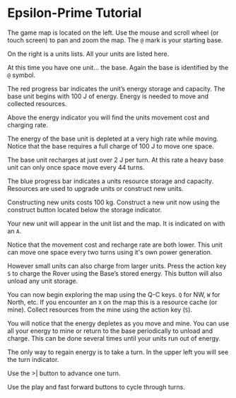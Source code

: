 # Epsilon-Prime Tutorial

The game map is located on the left.  Use the mouse and scroll wheel (or touch screen) to pan and zoom the map.  The `@` mark is your starting base.

On the right is a units lists.  All your units are listed here.

At this time you have one unit… the base.  Again the base is identified by the `@` symbol.

The red progress bar indicates the unit’s energy storage and capacity.  The base unit begins with 100 J of energy.  Energy is needed to move and collected resources.

Above the energy indicator you will find the units movement cost and charging rate.

The energy of the base unit is depleted at a very high rate while moving.  Notice that the base requires a full charge of 100 J to move one space.

The base unit recharges at just over 2 J per turn.  At this rate a heavy base unit can only once space move every 44 turns.

The blue progress bar indicates a units resource storage and capacity. Resources are used to upgrade units or construct new units.

Constructing new units costs 100 kg.  Construct a new unit now using the construct button located below the storage indicator.

Your new unit will appear in the unit list and the map. It is indicated on with an `A`.

Notice that the movement cost and recharge rate are both lower.  This unit can move one space every two turns using it's own power generation.

However small units can also charge from larger units.  Press the action key `S` to charge the Rover using the Base’s stored energy.  This button will also unload any unit storage.

You can now begin exploring the map using the Q-C keys.  `Q` for NW, `W` for North, etc.  If you encounter an `X` on the map this is a resource cache (or mine).  Collect resources from the mine using the action key (`S`).

You will notice that the energy depletes as you move and mine.  You can use all your energy to mine or return to the base periodically to unload and charge.  This can be done several times until your units run out of energy.

The only way to regain energy is to take a turn.  In the upper left you will see the turn indicator.

Use the >| button to advance one turn.

Use the play and fast forward buttons to cycle through turns.
